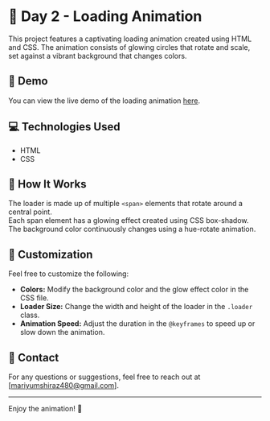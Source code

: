 # 🎉 Day 2 - Loading Animation

This project features a captivating loading animation created using HTML and CSS. The animation consists of glowing circles that rotate and scale, set against a vibrant background that changes colors.

## 🚀 Demo
You can view the live demo of the loading animation [here](https://mariumshiraz.github.io/100_Days_Challenges_day-2/).

## 💻 Technologies Used
- HTML
- CSS

## 🎨 How It Works
The loader is made up of multiple `<span>` elements that rotate around a central point.  
Each span element has a glowing effect created using CSS box-shadow.  
The background color continuously changes using a hue-rotate animation.

## 📝 Customization
Feel free to customize the following:

- **Colors:** Modify the background color and the glow effect color in the CSS file.
- **Loader Size:** Change the width and height of the loader in the `.loader` class.
- **Animation Speed:** Adjust the duration in the `@keyframes` to speed up or slow down the animation.

## 📧 Contact
For any questions or suggestions, feel free to reach out at [mariyumshiraz480@gmail.com].

---

Enjoy the animation! 🎊
